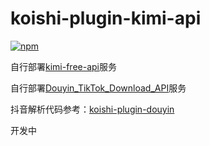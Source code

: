 # koishi-plugin-kimi-api

[![npm](https://img.shields.io/npm/v/koishi-plugin-kimi-api?style=flat-square)](https://www.npmjs.com/package/koishi-plugin-kimi-api)

自行部署[kimi-free-api](https://github.com/LLM-Red-Team/kimi-free-api)服务

自行部署[Douyin_TikTok_Download_API](https://github.com/Evil0ctal/Douyin_TikTok_Download_API)服务

抖音解析代码参考：[koishi-plugin-douyin](https://github.com/Evil0ctal/Douyin_TikTok_Download_API)

开发中


